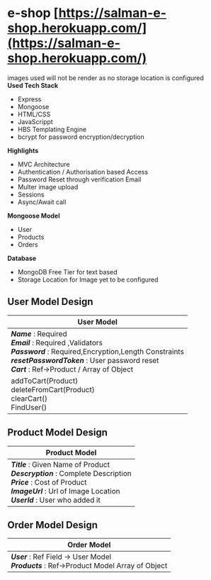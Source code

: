 # e-shop [https://salman-e-shop.herokuapp.com/](https://salman-e-shop.herokuapp.com/)
images used will not be render as no storage location is configured <br>
**Used Tech Stack** 
* Express
* Mongoose
* HTML/CSS
* JavaScrippt
* HBS Templating Engine
* bcrypt for password encryption/decryption

**Highlights**
* MVC Architecture
* Authentication / Authorisation based Access
* Password Reset through verification Email
* Multer image upload
* Sessions
* Async/Await call

**Mongoose Model**
- User
- Products
- Orders


**Database**
- MongoDB Free Tier for text based
- Storage Location for Image yet to be configured

## User Model Design

| User Model | 
| --- |
| ***Name*** : Required <br/> ***Email*** : Required ,Validators <br> ***Password*** : Required,Encryption,Length Constraints <br> ***resetPasswordToken*** : User password reset <br> ***Cart*** : Ref->Product / Array of Object|
| addToCart(Product) <br> deleteFromCart(Product) <br> clearCart() <br> FindUser()|

## Product Model Design

| Product Model | 
| --- |
| ***Title*** : Given Name of Product <br/> ***Descryption*** : Complete Description <br> ***Price*** : Cost of Product <br> ***ImageUrl*** : Url of Image Location <br> ***UserId*** : User who added it|

## Order Model Design

| Order Model | 
| --- |
| ***User*** : Ref Field -> User Model <br/> ***Products*** : Ref->Product Model Array of Object|

